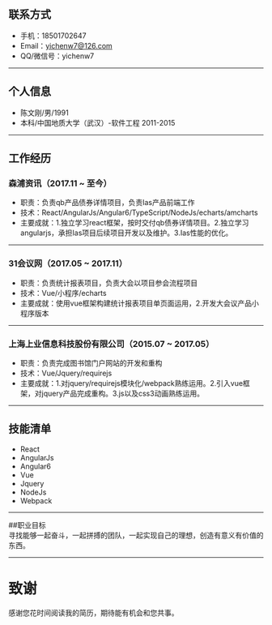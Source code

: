 ## 联系方式
- 手机：18501702647
- Email：yichenw7@126.com
- QQ/微信号：yichenw7

---

## 个人信息

 - 陈文刚/男/1991 
 - 本科/中国地质大学（武汉）-软件工程 2011-2015

---

## 工作经历
### 森浦资讯（2017.11 ~ 至今） 
- 职责：负责qb产品债券详情项目，负责Ias产品前端工作
- 技术：React/AngularJs/Angular6/TypeScript/NodeJs/echarts/amcharts
- 主要成就：1.独立学习react框架，按时交付qb债券详情项目。2.独立学习angularjs，承担Ias项目后续项目开发以及维护。3.Ias性能的优化。

---

### 31会议网（2017.05 ~ 2017.11）
- 职责：负责统计报表项目，负责大会以项目参会流程项目
- 技术：Vue/小程序/echarts
- 主要成就：使用vue框架构建统计报表项目单页面运用，2.开发大会议产品小程序版本

---

### 上海上业信息科技股份有限公司（2015.07 ~ 2017.05）
- 职责：负责完成图书馆门户网站的开发和重构
- 技术：Vue/Jquery/requirejs
- 主要成就：1.对jquery/requirejs模块化/webpack熟练运用。2.引入vue框架，对jquery产品完成重构。3.js以及css3动画熟练运用。
 
---

## 技能清单
- React
- AngularJs
- Angular6
- Vue
- Jquery
- NodeJs
- Webpack

---

##职业目标  
寻找能够一起奋斗，一起拼搏的团队，一起实现自己的理想，创造有意义有价值的东西。

---


# 致谢
感谢您花时间阅读我的简历，期待能有机会和您共事。
